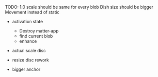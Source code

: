 TODO:
1.0 scale should be same for every blob
Dish size should be bigger
Movement instead of static


- activation state
  - Destroy matter-app
  - find current blob
  - enhance

- actual scale disc
- resize disc rework
- bigger anchor